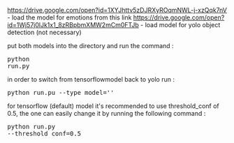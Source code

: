 https://drive.google.com/open?id=1XYJhttv5zDJRXyROqmNWL-j-xzQqk7nV - load the model for emotions from this link
https://drive.google.com/open?id=1Wj57j0lJk1x1_8zRBpbmXMW2mCm0FTJb - load model for yolo object detection (not necessary)

put both models into the directory and run the command : <pre>python run.py</pre> 
in order to switch from tensorflowmodel back to yolo run : <pre>python run.pu --type_model=''</pre>
for tensorflow (default) model it's recommended to use threshold_conf of 0.5, the one can easily change it by running the following command : <pre>python run.py --threshold_conf=0.5</pre>

